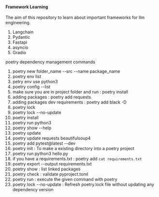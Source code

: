#### Framework Learning

The aim of this repository to learn about important frameworks for llm engineering.

1. Langchain
2. Pydantic
3. Fastapi
4. asyncio
5. Gradio

poetry dependency management commands
1. poetry new folder_name --src --name package_name
2. poetry env list
3. petry env use python3
4. poetry config --list
5. make sure you are in project folder and run :  poetry install
6. adding packages : poetry add requests
7. adding packages dev requirements : poetry add black -D
8. poetry lock
9. poetry lock --no-update
10. poetry install
11. poetry run python3
12. poetry show --help
13. poetry update
14. poetry update requests beautifulsoup4
15. poetry add pytest@latest --dev
16. poetry init : To make a existing directory into a poetry project
17. poetry run python3 hello.py
18. if you have a requirements.txt : poetry add `cat requirements.txt`
19. poetry export --output requirements.txt
20. poetry show : list linked packages
21. poetry check : validate pyproject.toml
22. poetry run : execute the given command with poetry
23. poetry lock --no-update : Refresh poetry.lock file without updating any dependency version

